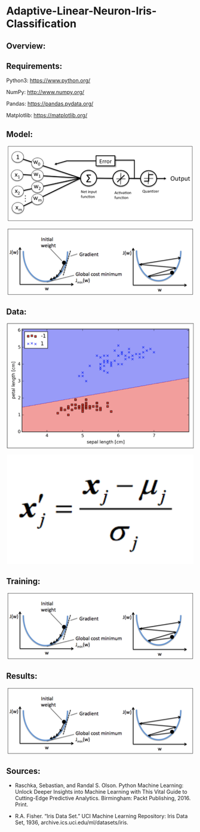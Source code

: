 # Adaptive-Linear-Neuron-Iris-Classification

## Overview:




## Requirements:

Python3: https://www.python.org/ <br/>

NumPy: http://www.numpy.org/ <br/>

Pandas: https://pandas.pydata.org/ <br/>

Matplotlib: https://matplotlib.org/ <br/>

## Model:

<p align="center">
  <img src="https://github.com/Gregory-Eales/Adaptive-Linear-Neuron-Iris-Classification/blob/master/Photos/Adaline%20Perceptron%20Model.png" width="500"/>
</p>

<p align="center">
  <img src="https://github.com/Gregory-Eales/Adaptive-Linear-Neuron-Iris-Classification/blob/master/Photos/Gradient%20Descent%20Diagram.png" width="500"/>
</p>


## Data:

<p align="center">
  <img src="https://github.com/Gregory-Eales/Adaptive-Linear-Neuron-Iris-Classification/blob/master/Photos/Classified%20Iris%20Data.png" width="500"/>
</p>

<p align="center">
  <img src="https://github.com/Gregory-Eales/Adaptive-Linear-Neuron-Iris-Classification/blob/master/Photos/Standardization%20Formula.png" width="500"/>
</p>


## Training:

<p align="center">
  <img src="https://github.com/Gregory-Eales/Adaptive-Linear-Neuron-Iris-Classification/blob/master/Photos/Gradient%20Descent%20Diagram.png" width="500"/>
</p>



## Results:

<p align="center">
  <img src="https://github.com/Gregory-Eales/Adaptive-Linear-Neuron-Iris-Classification/blob/master/Photos/Gradient%20Descent%20Diagram.png" width="500"/>
</p>



## Sources:

* Raschka, Sebastian, and Randal S. Olson. Python Machine Learning: Unlock Deeper Insights into Machine Learning with This Vital Guide to Cutting-Edge Predictive Analytics. Birmingham: Packt Publishing, 2016. Print.

* R.A. Fisher. “Iris Data Set.” UCI Machine Learning Repository: Iris Data Set, 1936, archive.ics.uci.edu/ml/datasets/iris.
